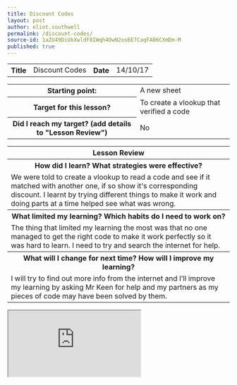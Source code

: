 ```yaml
---
title: Discount Codes
layout: post
author: eliot.southwell
permalink: /discount-codes/
source-id: 1aZU49DiUkXwldF8IWqh4OwN2os6E7CaqFA06CXmDm-M
published: true
---
```

<table class="table1">
  <tr>
    <th>Title</th>
    <td>Discount Codes</td>
    <th>Date</th>
    <td>14/10/17</td>
  </tr>
</table>


<table class="table1">
  <tr>
    <th>Starting point:</th>
    <td>A new sheet</td>
  </tr>
  <tr>
    <th>Target for this lesson?</th>
    <td>To create a vlookup that verified a code</td>
  </tr>
  <tr>
    <th>Did I reach my target? 
(add details to "Lesson Review")</th>
    <td>No</td>
  </tr>
</table>


<table class="table1">
  <tr>
    <th>Lesson Review</th>
  </tr>
  <tr>
    <th>How did I learn? What strategies were effective? </th>
  </tr>
  <tr>
    <td>We were told to create a vlookup to read a code and see if it matched with another one, if so show it's corresponding discount. I learnt by trying different things to make it work and doing parts at a time helped see what was wrong.</td>
  </tr>
  <tr>
    <th>What limited my learning? Which habits do I need to work on? </th>
  </tr>
  <tr>
    <td>The thing that limited my learning the most was that no one managed to get the right code to make it work perfectly so it was hard to learn. I need to try and search the internet for help.</td>
  </tr>
  <tr>
    <th>What will I change for next time? How will I improve my learning?</th>
  </tr>
  <tr>
    <td>I will try to find out more info from the internet and I’ll improve my learning by asking Mr Keen for help and my partners as my pieces of code may have been solved by them.</td>
  </tr>
</table>

<iframe src="https://docs.google.com/spreadsheets/d/e/2PACX-1vS1_wTOtzwNDbIIYVOamx6Fs7tcOaDVB_N2W9FCLHeYFQGQeEzaLQqi0hWaKNVC7z0sw1c0m8Svds_H/pubhtml?widget=true&amp;headers=false"></iframe>



